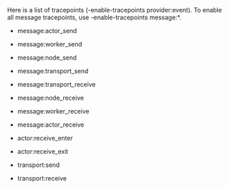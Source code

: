 Here is a list of tracepoints (-enable-tracepoints provider:event).
To enable all message tracepoints, use -enable-tracepoints message:*.

- message:actor_send
- message:worker_send
- message:node_send
- message:transport_send
- message:transport_receive
- message:node_receive
- message:worker_receive
- message:actor_receive

- actor:receive_enter
- actor:receive_exit

- transport:send
- transport:receive
